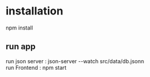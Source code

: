 # installation 
npm install 

## run app
run json server : json-server --watch  src/data/db.jsonn            
run Frontend : npm start 



